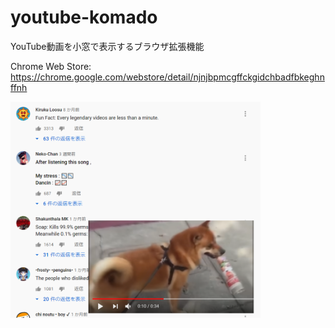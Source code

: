 # youtube-komado

YouTube動画を小窓で表示するブラウザ拡張機能

Chrome Web Store: https://chrome.google.com/webstore/detail/njnjbpmcgffckgidchbadfbkeghnffnh

<img src="screenshot.png" width="400">
